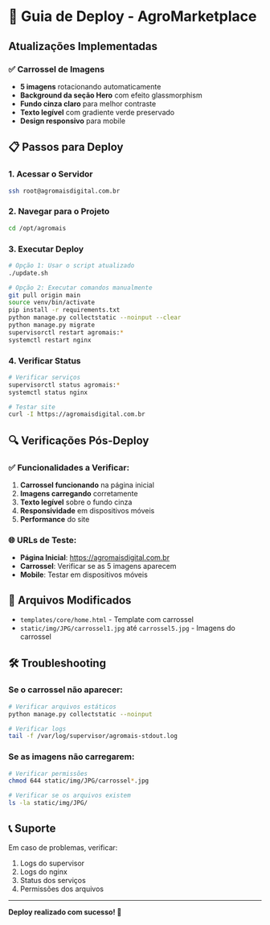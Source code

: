 # 🚀 Guia de Deploy - AgroMarketplace

## Atualizações Implementadas

### ✅ Carrossel de Imagens
- **5 imagens** rotacionando automaticamente
- **Background da seção Hero** com efeito glassmorphism
- **Fundo cinza claro** para melhor contraste
- **Texto legível** com gradiente verde preservado
- **Design responsivo** para mobile

## 📋 Passos para Deploy

### 1. Acessar o Servidor
```bash
ssh root@agromaisdigital.com.br
```

### 2. Navegar para o Projeto
```bash
cd /opt/agromais
```

### 3. Executar Deploy
```bash
# Opção 1: Usar o script atualizado
./update.sh

# Opção 2: Executar comandos manualmente
git pull origin main
source venv/bin/activate
pip install -r requirements.txt
python manage.py collectstatic --noinput --clear
python manage.py migrate
supervisorctl restart agromais:*
systemctl restart nginx
```

### 4. Verificar Status
```bash
# Verificar serviços
supervisorctl status agromais:*
systemctl status nginx

# Testar site
curl -I https://agromaisdigital.com.br
```

## 🔍 Verificações Pós-Deploy

### ✅ Funcionalidades a Verificar:
1. **Carrossel funcionando** na página inicial
2. **Imagens carregando** corretamente
3. **Texto legível** sobre o fundo cinza
4. **Responsividade** em dispositivos móveis
5. **Performance** do site

### 🌐 URLs de Teste:
- **Página Inicial**: https://agromaisdigital.com.br
- **Carrossel**: Verificar se as 5 imagens aparecem
- **Mobile**: Testar em dispositivos móveis

## 📁 Arquivos Modificados
- `templates/core/home.html` - Template com carrossel
- `static/img/JPG/carrossel1.jpg` até `carrossel5.jpg` - Imagens do carrossel

## 🛠️ Troubleshooting

### Se o carrossel não aparecer:
```bash
# Verificar arquivos estáticos
python manage.py collectstatic --noinput

# Verificar logs
tail -f /var/log/supervisor/agromais-stdout.log
```

### Se as imagens não carregarem:
```bash
# Verificar permissões
chmod 644 static/img/JPG/carrossel*.jpg

# Verificar se os arquivos existem
ls -la static/img/JPG/
```

## 📞 Suporte
Em caso de problemas, verificar:
1. Logs do supervisor
2. Logs do nginx
3. Status dos serviços
4. Permissões dos arquivos

---
**Deploy realizado com sucesso! 🎉** 